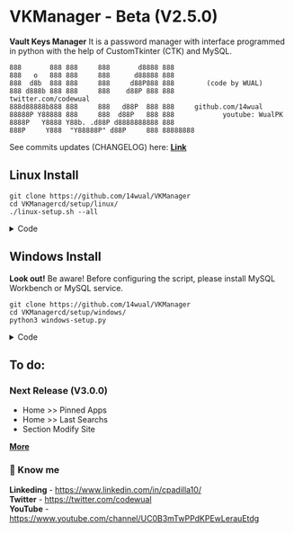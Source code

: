 # VKManager - Beta (V2.5.0)
<b>Vault Keys Manager</b> It is a password manager with interface programmed in python with the help of CustomTkinter (CTK) and MySQL.

```
888       888 888     888       d8888 888
888   o   888 888     888      d88888 888
888  d8b  888 888     888     d88P888 888        (code by WUAL)
888 d888b 888 888     888    d88P 888 888            twitter.com/codewual
888d88888b888 888     888   d88P  888 888     github.com/14wual
88888P Y88888 888     888  d88P   888 888            youtube: WualPK
8888P   Y8888 Y88b. .d88P d8888888888 888     
888P     Y888  "Y88888P" d88P     888 88888888
```

See commits updates (CHANGELOG) here: <a href="https://github.com/14wual/VKManager/blob/main/CHANGELOG.md"><b>Link</b></a>

## Linux Install
```
git clone https://github.com/14wual/VKManager
cd VKManagercd/setup/linux/
./linux-setup.sh --all
```

<details>
  <summary>Code</summary>
  
  ```bash
  if [[ "$1" == '--all' ]]; then 
        all ()
elif [[ "$1" == '--mysql' ]]; then 
        mysql ()
elif [[ "$1" == '--pip' ]]; then 
        pip()
elif [[ "$1" == '--command' ]]; then 
        command()
else 
        cat <<- EOF 
        Usage : ./linux-setup.sh --option 
                  
        Available Options : 
        --all       --mysql
        --command   --pip
        EOF 
fi
  ```
  
  <a href="https://github.com/14wual/VKManager/blob/main/setup/linux/linux-setup.sh"><b>See More (Full Code)</b></a>
  
</details>

## Windows Install
<b>Look out!</b> Be aware! Before configuring the script, please install MySQL Workbench or MySQL service.
```
git clone https://github.com/14wual/VKManager
cd VKManagercd/setup/windows/
python3 windows-setup.py
```


<details>
  <summary>Code</summary>
  
  ```python
  for x in pip_installers:
        try:
            os.system(f"pip install {x}")
        except:
            os.system(f"pip install {x}")
        finally:
            print(f"[ ✓ ] {x} installed correctly")
  ```
  
  ```python
  try:
        mlp = mysql.connector.connect(
            host="localhost",
            user=usser,
            password=passwd,
            database = database
            )
    except:
        print("[ ✕ ] Manually create the database.")
        exit()
    finally:
        print("[ ✓ ] Created Correctly")
        mlp.execute("SHOW TABLES")
  ```
  
  <a href="https://github.com/14wual/VKManager/blob/main/setup/windows/windows-setup.py"><b>See More (Full Code)</b></a>
  
</details>

## To do:
 
### Next Release (V3.0.0)
 - Home >> Pinned Apps
 - Home >> Last Searchs
 - Section Modify Site
 
 <a href="https://github.com/14wual/VKManager/blob/main/CHANGELOG.md"><b>More</b></a>

<h3>🚀 Know me </h3>

<b>Linkeding</b> - https://www.linkedin.com/in/cpadilla10/ <br>
<b>Twitter</b> - https://twitter.com/codewual <br>
<b>YouTube</b> - https://www.youtube.com/channel/UC0B3mTwPPdKPEwLerauEtdg <br>

